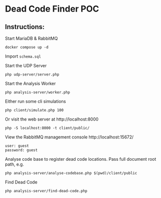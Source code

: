 # Dead Code Finder POC

## Instructions:

Start MariaDB & RabbitMQ
```
docker compose up -d
```

Import `schema.sql`

Start the UDP Server

```
php udp-server/server.php
```

Start the Analysis Worker
```
php analysis-server/worker.php
```

Either run some cli simulations
```
php client/simulate.php 100
```

Or visit the web server at http://localhost:8000
```
php -S localhost:8000 -t client/public/
```

View the RabbitMQ management console http://localhost:15672/
```
user: guest
password: guest
```

Analyse code base to register dead code locations. Pass full document root path, e.g.
```
php analysis-server/analyse-codebase.php $(pwd)/client/public
```

Find Dead Code
```
php analysis-server/find-dead-code.php
```